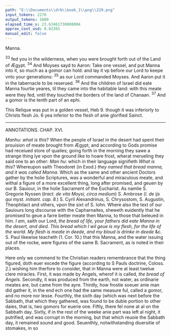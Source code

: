 ```yaml
---
path: "E:\\Documents\\drb\\book_1\\png\\229.png"
input_tokens: 2270
output_tokens: 1080
elapsed_time_s: 23.63461730000004
approx_cost_usd: 0.02301
manual_edit: false
---
```

Manna.

<sup>33</sup> fed you in the wilderness, when you were brought forth out of the Land of Ægypt. <sup>34</sup> And Moyses sayd to Aaron: Take one vessel, and put Manna into it, so much as a gomor can hold: and lay it vp before our Lord to keepe vnto your generations: <sup>35</sup> as our Lord commanded Moyses. And Aaron put it in the tabernacle to be reserued. <sup>36</sup> And the children of Israel did eate Manna fourtie yeares, til they came into the habitable land: with this meate were they fed, vntil they touched the borders of the land of Chanaan. <sup>37</sup> And a gomor is the tenth part of an ephi.

<aside>This Relique was put in a golden vessel, Heb 9. though it was inferiorly to Christs flesh Jo. 6 yea inferior to the flesh of anie glorified Sainct.</aside>

<hr>

ANNOTATIONS.
CHAP. XVI.

*Manhu*: *what is this*? When the people of Israel in the desert had spent their prouision of meate brought from Ægypt, and according to Gods promise had receiued store of quailes; going forth in the morning they sawe a strange thing lye vpon the ground like to hoare frost, wherat merueling they said one to an other: *Man hu*: which in their language signifieth *What is this*? Whereupon saith Theodoret (in Exod.) *they named that bread manna, and it was called Manna*. Which as the same and other ancient Doctors gather by the holie Scriptures, was a wonderful and miraculous meate, and withal a figure of a more excellent thing, long after promised, and geuen by our B. Sauiour, in the holie Sacrament of the Eucharist. As namlie S. Gregorie Nyssen (*tract. de vita Moysi, circa medium*) S. Ambrose (*l. de ijs qui myst. initiant. cap. 8.*) S. Cyril Alexandrinus, S. Chrysostom, S. Augustin, Theophilact and others, vpon the sixt of S. Iohn. Where also the text of our Sauiours long discourse with the Capharnaites, sheweth euidently that he promised to geue a farre better meate then Manna, to those that beleued in him. *I am*, saith our Lord, *the bread of life, your fathers did eate Manna in the desert, and died. This bread which I wil geue is my flesh, for the life of the world. My flesh is meate in deede, and my bloud is drinke in deede* &c. S. Paul likewise teacheth (1. Cor. 10.) that this Manna, and the water issuing out of the rocke, were figures of the same B. Sacrament, as is noted in their places.

Here only we commend to the Christian readers remembrance that the thing figured, doth euer excede the figure (according to S Pauls doctrine, Coloss. 2.) wishing him therfore to consider, that in Manna were at least twelue clere miracles. First, it was made by Angels, wherof it is called, *the bread of Angels*. Secondly, it was produced from the earth, not water, as ordinarie meates are, but came from the ayre. Thirdly, how frostie soeuer anie man did gather it, in the end ech one had the same measure ful, called a gomor, and no more nor lesse. Fourthly, the sixth day (which was next before the Sabbath, that which they gathered, was found to be duble portion to other daies, that is, two gomors for euerie one. Fiftly, there fel none at al on the Sabbath day. Sixtly, if in the rest of the weeke anie part was left al night, it putrified, and was corrupt in the morning, but that which reuoie the Sabbath day, it remained sound and good. Seuenthly, notwithstanding diuersitie of stomakes, in so

[^1]: H. 3. c. 37. Psal. 77. v 24. & 104. v. 40. Sap. 16. Iohn. 6. v. 31. 49. 51.